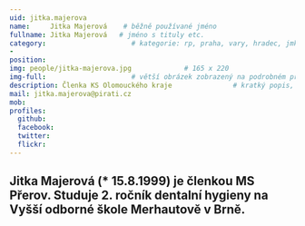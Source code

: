 ```yaml
---
uid: jitka.majerova
name:     Jitka Majerová    # běžně používané jméno
fullname: Jitka Majerová   # jméno s tituly etc.
category:                     # kategorie: rp, praha, vary, hradec, jmk, senat
- 
position: 
img: people/jitka-majerova.jpg             # 165 x 220
img-full:                     # větší obrázek zobrazený na podrobném profilu
description: Členka KS Olomouckého kraje               # kratký popis, max 160 znaků
mail: jitka.majerova@pirati.cz
mob: 
profiles:
  github:
  facebook: 
  twitter:         
  flickr: 
---
```


Jitka Majerová (* 15.8.1999) je členkou MS Přerov. Studuje 2. ročník dentalní hygieny na Vyšší odborné škole Merhautově v Brně.
---
